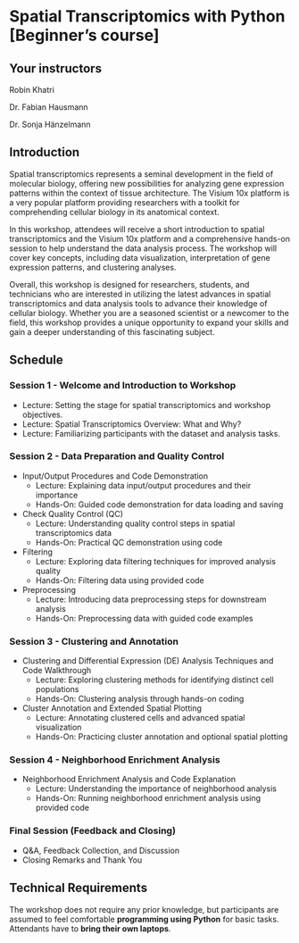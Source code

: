 # Spatial Transcriptomics with Python [Beginner’s course]

## Your instructors
Robin Khatri

Dr. Fabian Hausmann

Dr. Sonja Hänzelmann

## Introduction
Spatial transcriptomics represents a seminal development in the field of molecular biology, offering new possibilities for analyzing gene expression patterns within the context of tissue architecture. The Visium 10x platform is a very popular platform providing researchers with a toolkit for comprehending cellular biology in its anatomical context.

In this workshop, attendees will receive a short introduction to spatial transcriptomics and the Visium 10x platform and a comprehensive hands-on session to help understand the data analysis process. The workshop will cover key concepts, including data visualization, interpretation of gene expression patterns, and clustering analyses.

Overall, this workshop is designed for researchers, students, and technicians who are interested in utilizing the latest advances in spatial transcriptomics and data analysis tools to advance their knowledge of cellular biology. Whether you are a seasoned scientist or a newcomer to the field, this workshop provides a unique opportunity to expand your skills and gain a deeper understanding of this fascinating subject.

## Schedule

### Session 1 - Welcome and Introduction to Workshop
- Lecture: Setting the stage for spatial transcriptomics and workshop objectives.
- Lecture: Spatial Transcriptomics Overview: What and Why?
- Lecture: Familiarizing participants with the dataset and analysis tasks.

### Session 2 - Data Preparation and Quality Control
- Input/Output Procedures and Code Demonstration
  - Lecture: Explaining data input/output procedures and their importance
  - Hands-On: Guided code demonstration for data loading and saving
- Check Quality Control (QC)
  - Lecture: Understanding quality control steps in spatial transcriptomics data
  - Hands-On: Practical QC demonstration using code
- Filtering
  - Lecture: Exploring data filtering techniques for improved analysis quality
  - Hands-On: Filtering data using provided code
- Preprocessing
  - Lecture: Introducing data preprocessing steps for downstream analysis
  - Hands-On: Preprocessing data with guided code examples


### Session 3 - Clustering and Annotation
- Clustering and Differential Expression (DE) Analysis Techniques and Code Walkthrough
  - Lecture: Exploring clustering methods for identifying distinct cell populations
  - Hands-On: Clustering analysis through hands-on coding
- Cluster Annotation and Extended Spatial Plotting
  - Lecture: Annotating clustered cells and advanced spatial visualization
  - Hands-On: Practicing cluster annotation and optional spatial plotting


### Session 4 - Neighborhood Enrichment Analysis
- Neighborhood Enrichment Analysis and Code Explanation
  - Lecture: Understanding the importance of neighborhood analysis
  - Hands-On: Running neighborhood enrichment analysis using provided code


### Final Session (Feedback and Closing)
- Q&A, Feedback Collection, and Discussion
- Closing Remarks and Thank You


## Technical Requirements
The workshop does not require any prior knowledge, but participants are assumed to feel comfortable **programming using Python** for basic tasks. Attendants have to **bring their own laptops**.
